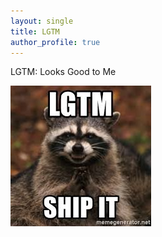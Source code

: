 ```yaml
---
layout: single
title: LGTM
author_profile: true
---
```


LGTM: Looks Good to Me

![lgtm meme](./assets/lgtm-meme.jpg)
